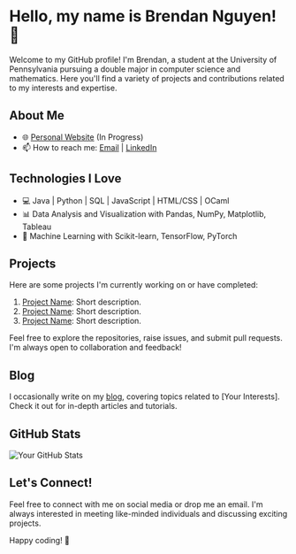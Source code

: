 # Hello, my name is Brendan Nguyen! 👋

Welcome to my GitHub profile! I'm Brendan, a student at the University of Pennsylvania pursuing a double major in computer science and mathematics. Here you'll find a variety of projects and contributions related to my interests and expertise.

## About Me

- 🌐 [Personal Website](https://bmnguyen.netlify.app) (In Progress)
- 📫 How to reach me: [Email](bmnguyen@seas.upenn.edu) | [LinkedIn](https://www.linkedin.com/in/brendan-nguyen-07040224b/)

## Technologies I Love

- 💻 Java | Python | SQL | JavaScript | HTML/CSS | OCaml
- 📊 Data Analysis and Visualization with Pandas, NumPy, Matplotlib, Tableau
- 🧠 Machine Learning with Scikit-learn, TensorFlow, PyTorch

## Projects

Here are some projects I'm currently working on or have completed:

1. [Project Name](link-to-project): Short description.
2. [Project Name](link-to-project): Short description.
3. [Project Name](link-to-project): Short description.

Feel free to explore the repositories, raise issues, and submit pull requests. I'm always open to collaboration and feedback!

## Blog

I occasionally write on my [blog](https://www.yourblog.com), covering topics related to [Your Interests]. Check it out for in-depth articles and tutorials.

## GitHub Stats

![Your GitHub Stats](https://github-readme-stats.vercel.app/api?username=your-username&show_icons=true&count_private=true&hide=contribs,prs)

## Let's Connect!

Feel free to connect with me on social media or drop me an email. I'm always interested in meeting like-minded individuals and discussing exciting projects.

Happy coding! 🚀
